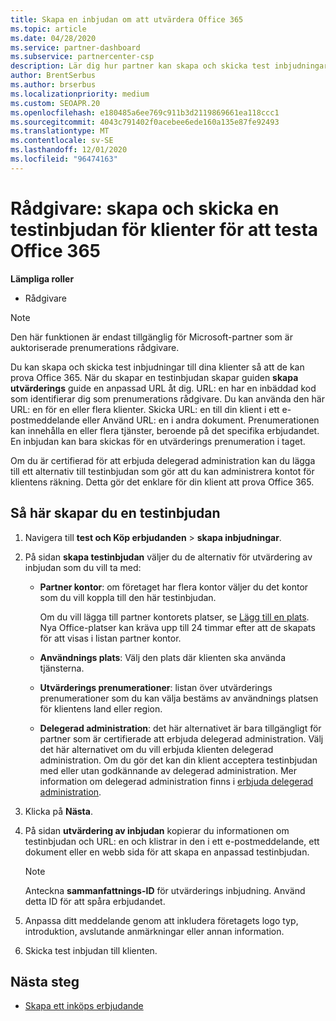 ```yaml
---
title: Skapa en inbjudan om att utvärdera Office 365
ms.topic: article
ms.date: 04/28/2020
ms.service: partner-dashboard
ms.subservice: partnercenter-csp
description: Lär dig hur partner kan skapa och skicka test inbjudningar för sina klienter för att testa Office 365. Partner är mycket en auktoriserad prenumerations rådgivare.
author: BrentSerbus
ms.author: brserbus
ms.localizationpriority: medium
ms.custom: SEOAPR.20
ms.openlocfilehash: e180485a6ee769c911b3d2119869661ea118ccc1
ms.sourcegitcommit: 4043c791402f0acebee6ede160a135e87fe92493
ms.translationtype: MT
ms.contentlocale: sv-SE
ms.lasthandoff: 12/01/2020
ms.locfileid: "96474163"
---
```

# <a name="advisors-create-and-send-a-trial-invitation-for-clients-to-try-office-365"></a>Rådgivare: skapa och skicka en testinbjudan för klienter för att testa Office 365


**Lämpliga roller**

- Rådgivare

> [!NOTE]
> Den här funktionen är endast tillgänglig för Microsoft-partner som är auktoriserade prenumerations rådgivare.

Du kan skapa och skicka test inbjudningar till dina klienter så att de kan prova Office 365. När du skapar en testinbjudan skapar guiden **skapa utvärderings** guide en anpassad URL åt dig. URL: en har en inbäddad kod som identifierar dig som prenumerations rådgivare. Du kan använda den här URL: en för en eller flera klienter. Skicka URL: en till din klient i ett e-postmeddelande eller Använd URL: en i andra dokument. Prenumerationen kan innehålla en eller flera tjänster, beroende på det specifika erbjudandet. En inbjudan kan bara skickas för en utvärderings prenumeration i taget.

Om du är certifierad för att erbjuda delegerad administration kan du lägga till ett alternativ till testinbjudan som gör att du kan administrera kontot för klientens räkning. Detta gör det enklare för din klient att prova Office 365.

## <a name="to-create-a-trial-invitation"></a>Så här skapar du en testinbjudan

1. Navigera till **test och Köp erbjudanden**  >  **skapa inbjudningar**.

2. På sidan **skapa testinbjudan** väljer du de alternativ för utvärdering av inbjudan som du vill ta med:

    - **Partner kontor**: om företaget har flera kontor väljer du det kontor som du vill koppla till den här testinbjudan.

        Om du vill lägga till partner kontorets platser, se [Lägg till en plats](manage-locations.md). Nya Office-platser kan kräva upp till 24 timmar efter att de skapats för att visas i listan partner kontor.

    - **Användnings plats**: Välj den plats där klienten ska använda tjänsterna.
    - **Utvärderings prenumerationer**: listan över utvärderings prenumerationer som du kan välja bestäms av användnings platsen för klientens land eller region.
    - **Delegerad administration**: det här alternativet är bara tillgängligt för partner som är certifierade att erbjuda delegerad administration. Välj det här alternativet om du vill erbjuda klienten delegerad administration. Om du gör det kan din klient acceptera testinbjudan med eller utan godkännande av delegerad administration. Mer information om delegerad administration finns i [erbjuda delegerad administration](customers-revoke-admin-privileges.md).

3. Klicka på **Nästa**.

4. På sidan **utvärdering av inbjudan** kopierar du informationen om testinbjudan och URL: en och klistrar in den i ett e-postmeddelande, ett dokument eller en webb sida för att skapa en anpassad testinbjudan.

    > [!NOTE]
    > Anteckna **sammanfattnings-ID** för utvärderings inbjudning. Använd detta ID för att spåra erbjudandet.

5. Anpassa ditt meddelande genom att inkludera företagets logo typ, introduktion, avslutande anmärkningar eller annan information.

6. Skicka test inbjudan till klienten.

## <a name="next-steps"></a>Nästa steg

- [Skapa ett inköps erbjudande](advisor-create-a-purchase-offer.md)
